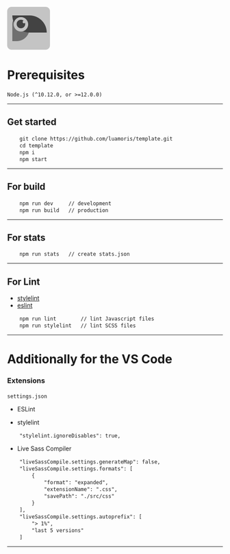 [![Logo Template][logo]][github]

# Prerequisites 
`Node.js (^10.12.0, or >=12.0.0)`

---

## Get started

```
	git clone https://github.com/luamoris/template.git
	cd template
	npm i
	npm start
```

---

## For build

```
	npm run dev		// development
	npm run build	// production
```

---

## For stats

```
	npm run stats	// create stats.json
```

---

## For Lint

- [stylelint][stylelint]
- [eslint][eslint]

```
	npm run lint		// lint Javascript files
	npm run stylelint	// lint SCSS files
```

---

# Additionally for the VS Code

### Extensions 
`settings.json`

- ESLint

- stylelint
```
	"stylelint.ignoreDisables": true,
```

- Live Sass Compiler
```
	"liveSassCompile.settings.generateMap": false,
	"liveSassCompile.settings.formats": [
		{
			"format": "expanded",
			"extensionName": ".css",
			"savePath": "./src/css"
		}
	],
	"liveSassCompile.settings.autoprefix": [
		"> 1%",
		"last 5 versions"
	]
```

--- 

[stylelint]: https://stylelint.io/
[eslint]: https://eslint.org/

[logo]: https://raw.githubusercontent.com/luamoris/template/634e93615165ca5dcbc2fc80a3562b116e01262f/src/img/box.svg
[github]: https://github.com/luamoris/template